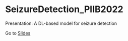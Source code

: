 # SeizureDetection_PIIB2022
Presentation: A DL-based model for seizure detection 

Go to [Slides](PIIB_presentation.html)
